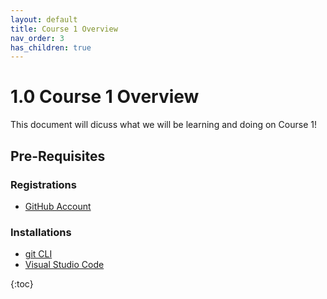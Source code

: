 ```yaml
---
layout: default
title: Course 1 Overview
nav_order: 3
has_children: true
---
```


# 1.0 Course 1 Overview
This document will dicuss what we will be learning and doing on Course 1!

## Pre-Requisites
### Registrations
* [GitHub Account](www.github.com)

### Installations
* [git CLI](https://git-scm.com/book/en/v2/Getting-Started-Installing-Git)
* [Visual Studio Code](https://code.visualstudio.com/download)


{:toc}
